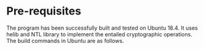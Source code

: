 # Pre-requisites

The program has been successfully built and tested on Ubuntu 18.4. It uses helib and NTL library to implement the entailed cryptographic operations. The build commands in Ubuntu are as follows.


